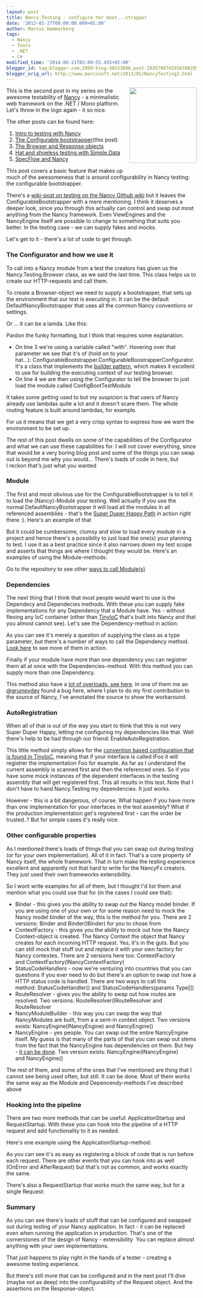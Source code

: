 ```yaml
---
layout: post
title: Nancy.Testing - configure her boot...strapper
date: '2013-01-27T09:00:00.000+01:00'
author: Marcus Hammarberg
tags:
  - Nancy
  - Tools
  - .NET
  - C#
modified_time: '2014-06-21T02:09:55.455+02:00'
blogger_id: tag:blogger.com,1999:blog-36533086.post-2035700742916788295
blogger_orig_url: http://www.marcusoft.net/2013/01/NancyTesting2.html
---
```



<div dir="ltr" style="text-align: left;" trbidi="on">

<div class="separator" style="clear: both; text-align: center;">

<a href="http://nancyfx.org/images/logo.png" data-imageanchor="1"
style="clear: right; float: right; margin-bottom: 1em; margin-left: 1em;"><img
src="http://nancyfx.org/images/logo.png" data-border="0" width="178"
height="200" /></a>

</div>

This is the second post in my series on the awesome testability of
<a href="http://www.nancyfx.org/" target="_blank">Nancy</a> - a
minimalistic web framework on the .NET / Mono platform. Let's throw in
the logo again - it so nice.

The other posts can be found here:

1.  <a href="http://www.marcusoft.net/2013/01/NancyTesting1.html"
    target="_blank">Intro to testing with Nancy</a>
2.  <a href="http://www.marcusoft.net/2013/01/NancyTesting2.html"
    target="_blank">The Configurable bootstrapper</a>(this post)
3.  <a href="http://www.marcusoft.net/2013/01/NancyTesting3.html"
    target="_blank">The Browser and Response objects</a> 
4.  <a href="http://www.marcusoft.net/2013/02/NancyTesting4.html"
    target="_blank">Hat and shoeless testing with Simple.Data</a>
5.  <a href="http://www.marcusoft.net/2013/02/NancyTesting5.html"
    target="_blank">SpecFlow and Nancy</a>

<div>

This post covers a basic feature that makes up much of the awesomeness
that is around configurability in Nancy testing: the configurable
bootstrapper. 

</div>

<div>



</div>

<div>

There's a
<a href="https://github.com/NancyFx/Nancy/wiki/Testing-your-application"
target="_blank">wiki-post on testing on the Nancy Github wiki</a> but it
leaves the ConfigurableBootstrapper with a mere mentioning. I think it
deserves a deeper look, since you through this actually can control and
swap out most anything from the Nancy framework. Even ViewEngines and
the NancyEngine itself are possible to change to something that suits
you better. In the testing case - we can supply fakes and mocks. 

</div>

<div>



</div>

<div>

Let's get to it - there's a lot of code to get through.

</div>

<div>



### The Configurator and how we use it

<div>

To call into a Nancy module from a test the creators has given us the
Nancy.Testing.Browser class, as we said the last time. This class helps
us to create our HTTP-requests and call them.

To create a Browser-object we need to supply a bootstrapper, that sets
up the environment that our test is executing in. It can be the default
DefaultNancyBootstrapper that uses all the common Nancy conventions or
settings.

Or ... it can be a lamda. Like this:



<div>

Pardon the funky formatting, but I think that requires
some explanation.

-   On line 3 we're using a variable called "with". Hovering over that
    parameter we see that it's of (hold on to your
    hat...): ConfigurableBootstrapper.ConfigurableBoostrapperConfigurator.
    It's a class that implements the
    <a href="http://en.wikipedia.org/wiki/Builder_pattern"
    target="_blank">builder pattern</a>, which makes it excellent to use
    for building the executing context of our testing browser.
-   On line 4 we are then using the Configurator to tell the browser to
    just load the module called ConfigBootTestModule

<div>

It takes some getting used to but my suspicion is that users of Nancy
already use lambdas quite a lot and it doesn't scare them. The whole
routing feature is built around lambdas, for example. 

</div>

<div>

For us it means that we get a very crisp syntax to express how we want
the environment to be set up. 

</div>

<div>



</div>

<div>

The rest of this post dwells on some of the capabilities of the
Configurator and what we can use these capabilities for. I will not
cover everything, since that would be a very boring blog post and some
of the things you can swap out is beyond me why you would...
There's loads of code in here, but I reckon that's just what you wanted

</div>

</div>

### Module

<div>

The first and most obvious use for the ConfigurableBootstrapper is to
tell it to load the (Nancy)-Module your testing. Well actually if you
use the normal DefaultNancyBootstrapper it will load all the modules in
all referenced assemblies - that's the
<a href="https://github.com/NancyFx/Nancy#the-super-duper-happy-path"
target="_blank">Super Duper Happy Path</a> in action right there :).
Here's an example of that

But it could be cumbersome, clumsy and slow to load every module in a
project and hence there's a possiblity to just load the one(s) your
planning to test. I use it as a best practice since it also narrows down
my test scope and asserts that things are where I thought they would
be.
Here's an examples of using the Module-methods:



<div>

Go to the repository to see other [ways to call
Module(s)](https://github.com/marcusoftnet/DiscoveringNancyThroughTests/blob/master/DiscoverNancy.Tests/DiscoverNancy.Tests/ConfigurableBootstrapper_Module.cs)

</div>

### Dependencies

<div>

The next thing that I think that most people would want to use is the
Dependecy and Dependecies methods. With these you can supply fake
implementations for any Dependency that a Module have. Yes - without
flexing any IoC container (other than
<a href="https://github.com/grumpydev/TinyIoC"
target="_blank">TinyIoC</a> that's built into Nancy and that you almost
cannot see).
Let's see the Dependency-method in action:




As you can see it's merely a question of supplying the class as a type
parameter, but there's a number of ways to call the Dependency method.
<a
href="https://github.com/marcusoftnet/DiscoveringNancyThroughTests/blob/master/DiscoverNancy.Tests/DiscoverNancy.Tests/ConfigurableBoostrapper_Dependency.cs"
target="_blank">Look here</a> to see more of them in action.

Finally if your module have more than one dependency you can registrer
them all at once with the Dependencies-method. With this method you can
supply more than one Dependency.




This method also have a <a
href="https://github.com/marcusoftnet/DiscoveringNancyThroughTests/blob/master/DiscoverNancy.Tests/DiscoverNancy.Tests/ConfigurableBootstraper_Dependecies.cs"
target="_blank">lot of overloads, see here</a>. In one of them me an
<a href="http://twitter.com/grumpydev" target="_blank">@grumpydev</a>
found a bug here, where I plan to do my first contribution to the source
of Nancy, I've annotated the source to show the workaround. 

</div>

### AutoRegistration

<div>

When all of that is out of the way you start to think that this is not
very Super Duper Happy, letting me configuring my dependencies like
that. Well there's help to be had through our friend:
EnableAutoRegistration.

This little method simply allows for the <a
href="https://github.com/grumpydev/TinyIoC/wiki/Setup---getting-started"
target="_blank">convention based configuration that is found in
TinyIoC</a>, meaning that if your interface is called IFoo it will
registrer the implementation Foo for example. As far as I understand the
current assembly is scanned first and then the referenced ones. So if
you have some mock instances of the dependent interfaces in the testing
assembly that will get registered first.
This all results in this test. Note that I don't have to hand
Nancy.Testing my dependencies. It just works.




However - this is a bit dangerous, of course. What happen if you have
more than one implementation for your interfaces in the test assembly?
What if the production implementation get's registered first - can the
order be trusted..? But for simple cases it's really nice. 

</div>

### Other configurable properties

<div>

As I mentioned there's loads of things that you can swap out during
testing (or for your own implementation). All of it in fact. That's a
core property of Nancy itself, the whole framework. That in turn make
the testing experience excellent and apparently not that hard to write
for the NancyFx creators. They just used their own
frameworks extensibility.

</div>

<div>



</div>

<div>

So I wont write examples for all of them, but I thought I'd list them
and mention what you could use that for (in the cases I could see that):

</div>

<div>

-   Binder - this gives you the ability to swap out the Nancy model
    binder. If you are using one of your own or for some reason need to
    mock the Nancy model binder of the way, this is the method for
    you.
    There are 2 versions: Binder and Binder(IBinder) for you to chose
    from
-   ContextFactory - this gives you the ability to mock out how the
    Nancy Context-object is created. The Nancy Context the object that
    Nancy creates for each incoming HTTP request. Yes, it's in the guts.
    But you can still mock that stuff out and replace it with your own
    factory for Nancy contextes.
    There are 2 versions here too: ContextFactory
    and ContextFactory(INancyContextFactory)
-   StatusCodeHandlers - now we're venturing into countries that you can
    questions if you ever need to do but there's an option to swap out
    how a HTTP status code is handled.
    There are two ways to call this method: StatusCodeHandler() and
    StatusCodeHandlers(params Type\[\])
-   RouteResolver - gives you the ability to swap out how routes are
    resolved. Two versions: RouteResolver(IRouteResolver and
    RouteResolver
-   NancyModuleBuilder - this way you can swap the way that NancyModules
    are built, from a a sent-in context object. Two versions exists:
    NancyEngine(INancyEngine) and NancyEngine()
-   NancyEngine - yes people. You can swap out the entire NancyEngine
    itself. My guess is that many of the parts of that you can swap out
    stems from the fact that the NancyEngine has dependencies on them.
    But hey - <a
    href="https://github.com/NancyFx/Nancy/blob/master/src/Nancy.Tests/Unit/NancyEngineFixture.cs"
    target="_blank">it can be done</a>. Two version
    exists: NancyEngine(INancyEngine) and NancyEngine()

<div>

The rest of them, and some of the ones that I've mentioned are thing
that I cannot see being used often, but still. It can be done. Most of
them works the same way as the Module and Depencendy-methods I've
described above

</div>

</div>

### Hooking into the pipeline

<div>

There are two more methods that can be useful: ApplicationStartup and
RequestStartup. With these you can hook into the pipeline of a HTTP
request and add functionality to it as needed.

Here's one example using the ApplicationStartup-method:





</div>

<div style="text-align: left;">

As you can see it's as easy as registering a block of code that is run
before each request. There are other events that you can hook into as
well (OnError and AfterRequest) but that's not as common, and works
exactly the same. 

</div>

<div style="text-align: left;">



</div>

<div style="text-align: left;">

There's also a RequestStartup that works much the same way, but for a
single Request:



### Summary

</div>

<div>

As you can see there's loads of stuff that can be configured and swapped
out during testing of your Nancy application. In fact - it can be
replaced even when running the application in production. That's one of
the cornerstones of the design of Nancy - extensibility  You can replace
almost anything with your own implementations.

That just happens to play right in the hands of a tester - creating a
awesome testing experience.

But there's still more that can be configured and in the next post I'll
dive (maybe not as deep) into the configurability of the Request object.
And the assertions on the Response-object.


</div>

</div>

</div>

</div>

</div>
